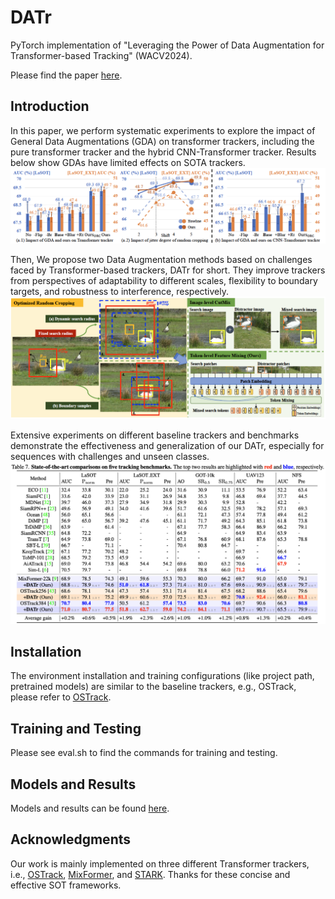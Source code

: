# DATr 
PyTorch implementation of "Leveraging the Power of Data Augmentation for Transformer-based Tracking" (WACV2024).

Please find the paper [here](https://arxiv.org/pdf/2309.08264.pdf).

## Introduction
In this paper, we perform systematic experiments to explore the impact of General Data Augmentations (GDA) on transformer trackers, including the pure transformer tracker and the hybrid CNN-Transformer tracker. Results below show GDAs have limited effects on SOTA trackers.
![DATR figure](experiments.png)

Then, We propose two Data Augmentation methods based on challenges faced by Transformer-based trackers, DATr for short. They improve trackers from perspectives of adaptability to different scales, flexibility to boundary targets, and robustness to interference, respectively.
![DATR figure](framework.png)

Extensive experiments on different baseline trackers and benchmarks demonstrate the effectiveness and generalization of our DATr, especially for sequences with challenges and unseen classes.
![DATR figure](results.png)

## Installation
The environment installation and training configurations (like project path, pretrained models) are similar to the baseline trackers, e.g., OSTrack, please refer to [OSTrack](https://github.com/botaoye/OSTrack). 

## Training and Testing
Please see eval.sh to find the commands for training and testing.

## Models and Results
Models and results can be found [here](https://drive.google.com/drive/folders/19-jBvfFVZxPcvZmy6ZXwtyW6NCnQ6bjY?usp=share_link).

## Acknowledgments
Our work is mainly implemented on three different Transformer trackers, i.e., [OSTrack](https://github.com/botaoye/OSTrack), [MixFormer](https://github.com/MCG-NJU/MixFormer), and [STARK](https://github.com/MasterBin-IIAU/Stark-1). Thanks for these concise and effective SOT frameworks.
